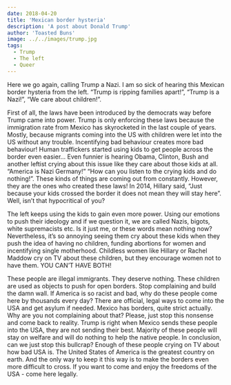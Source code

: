 ```yaml
---
date: 2018-04-20
title: 'Mexican border hysteria'
description: 'A post about Donald Trump'
author: 'Toasted Buns'
image: ../../images/trump.jpg
tags:
  - Trump
  - The left
  - Queer
---
```


Here we go again, calling Trump a Nazi.
I am so sick of hearing this Mexican border hysteria from the left. “Trump is ripping families apart!”, “Trump is a Nazi!”, “We care about children!”.

First of all, the laws have been introduced by the democrats way before Trump came into power. Trump is only enforcing these laws because the immigration rate from Mexico has skyrocketed in the last couple of years. Mostly, because migrants coming into the US with children were let into the US without any trouble. Incentifying bad behaviour creates more bad behaviour! Human traffickers started using kids to get people across the border even easier…
Even funnier is hearing Obama, Clinton, Bush and another leftist crying about this issue like they care about those kids at all. “America is Nazi Germany!” “How can you listen to the crying kids and do nothing!”. These kinds of things are coming out from constantly. However, they are the ones who created these laws! In 2014, Hillary said, “Just because your kids crossed the border it does not mean they will stay here”. Well, isn’t that hypocritical of you?

<script async src="//pagead2.googlesyndication.com/pagead/js/adsbygoogle.js"></script><ins class="adsbygoogle" style="display:block; text-align:center;"  data-ad-layout="in-article"  data-ad-format="fluid"  data-ad-client="ca-pub-2164900147810573"  data-ad-slot="8817307412"></ins><script>(adsbygoogle = window.adsbygoogle || []).push({});</script>

The left keeps using the kids to gain even more power. Using our emotions to push their ideology and if we question it, we are called Nazis, bigots, white supremacists etc. Is it just me, or these words mean nothing now? Nevertheless, it’s so annoying seeing them cry about these kids when they push the idea of having no children, funding abortions for women and incentifying single motherhood. Childless women like Hillary or Rachel Maddow cry on TV about these children, but they encourage women not to have them. YOU CAN’T HAVE BOTH!

These people are illegal immigrants. They deserve nothing. These children are used as objects to push for open borders. Stop complaining and build the damn wall. If America is so racist and bad, why do these people come here by thousands every day? There are official, legal ways to come into the USA and get asylum if needed. Mexico has borders, quite strict actually. Why are you not complaining about that? Please, just stop this nonsense and come back to reality. Trump is right when Mexico sends these people into the USA, they are not sending their best. Majority of these people will stay on welfare and will do nothing to help the native people.
In conclusion, can we just stop this bullcrap? Enough of these people crying on TV about how bad USA is. The United States of America is the greatest country on earth. And the only way to keep it this way is to make the borders even more difficult to cross. If you want to come and enjoy the freedoms of the USA - come here legally.
